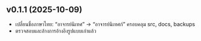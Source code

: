## v0.1.1 (2025-10-09)
- เปลี่ยนชื่อภาษาไทย: “อาจารย์นิเทศ” → “อาจารย์นิเทศก์” ครอบคลุม src, docs, backups
- ตรวจสอบและล้างการอ้างอิงรูปแบบเก่าแล้ว

